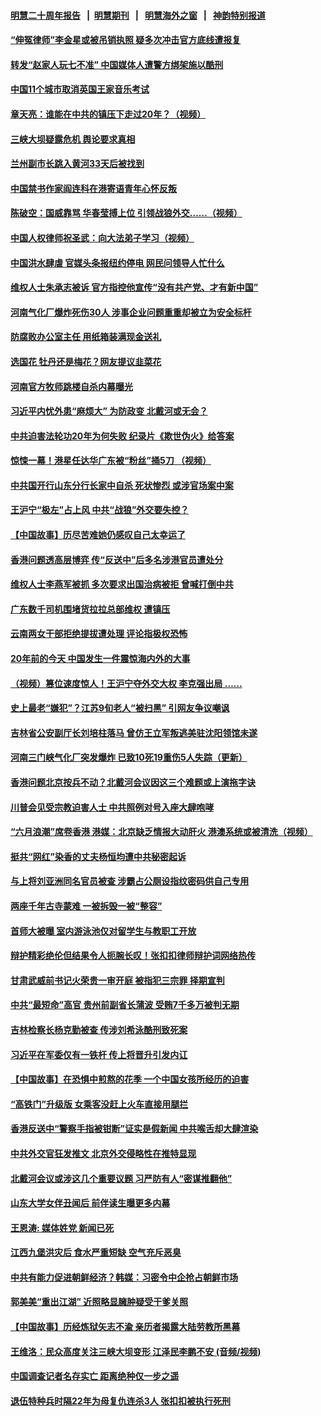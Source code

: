 #### [明慧二十周年报告](https://github.com/gfw-breaker/mh-reports/blob/master/README.md?t=07220820) &nbsp;&nbsp;|&nbsp;&nbsp;[明慧期刊](https://github.com/gfw-breaker/mh-qikan) &nbsp;&nbsp;|&nbsp;&nbsp; [明慧海外之窗](https://github.com/gfw-breaker/mh-news/blob/master/README.md?t=07220820) &nbsp;&nbsp;|&nbsp;&nbsp; [神韵特别报道](https://github.com/gfw-breaker/mh-news/blob/master/shenyun.md?t=07220820) 

#### [“伸冤律师”李金星或被吊销执照 疑多次冲击官方底线遭报复](../pages/soh_zgxw/n3048965.md?t=07220820) 

#### [转发“赵家人玩七不准” 中国媒体人遭警方绑架施以酷刑](../pages/soh_zgxw/n3048875.md?t=07220820) 

#### [中国11个城市取消英国王家音乐考试](../pages/soh_zgxw/n3048662.md?t=07220820) 

#### [章天亮：谁能在中共的镇压下走过20年？（视频）](../pages/soh_zgxw/n3048323.md?t=07220820) 

#### [三峡大坝疑露危机 舆论要求真相](../pages/soh_zgxw/n3048353.md?t=07220820) 

#### [兰州副市长跳入黄河33天后被找到](../pages/soh_zgxw/n3048482.md?t=07220820) 

#### [中国禁书作家阎连科在港寄语青年心怀反叛](../pages/soh_zgxw/n3048116.md?t=07220820) 

#### [陈破空：国威靠骂 华春莹搏上位 引领战狼外交……（视频）](../pages/soh_zgxw/n3048071.md?t=07220820) 

#### [中国人权律师祝圣武：向大法弟子学习（视频）](../pages/soh_zgxw/n3048038.md?t=07220820) 

#### [中国洪水肆虐 官媒头条报纽约停电 网民问领导人忙什么](../pages/soh_zgxw/n3046640.md?t=07220820) 

#### [维权人士朱承志被诉  官方指控他宣传“没有共产党、才有新中国”](../pages/soh_zgxw/n3046541.md?t=07220820) 

#### [河南气化厂爆炸死伤30人 涉事企业问题重重却被立为安全标杆](../pages/soh_zgxw/n3046256.md?t=07220820) 

#### [防腐败办公室主任 用纸箱装满现金送礼](../pages/soh_zgxw/n3046418.md?t=07220820) 

#### [选国花 牡丹还是梅花？网友提议韭菜花](../pages/soh_zgxw/n3046208.md?t=07220820) 

#### [河南官方牧师跳楼自杀内幕曝光](../pages/soh_zgxw/n3046259.md?t=07220820) 

#### [习近平内忧外患“麻烦大”  为防政变 北戴河或无会？](../pages/soh_zgxw/n3046061.md?t=07220820) 

#### [中共迫害法轮功20年为何失败 纪录片《欺世伪火》给答案](../pages/soh_zgxw/n3045986.md?t=07220820) 

#### [惊悚一幕！港星任达华广东被“粉丝”捅5刀 （视频）](../pages/soh_zgxw/n3045995.md?t=07220820) 

#### [中共国开行山东分行长家中自杀   死状惨烈   或涉官场案中案](../pages/soh_zgxw/n3045794.md?t=07220820) 

#### [王沪宁“极左”占上风 中共“战狼”外交要失控？](../pages/soh_zgxw/n3045128.md?t=07220820) 

#### [【中国故事】历尽苦难她仍感叹自己太幸运了](../pages/soh_zgxw/n3045095.md?t=07220820) 

#### [香港问题透高层博弈 传“反送中”后多名涉港官员遭处分](../pages/soh_zgxw/n3044924.md?t=07220820) 

#### [维权人士李燕军被抓 多次要求出国治病被拒  曾喊打倒中共](../pages/soh_zgxw/n3044837.md?t=07220820) 

#### [广东数千司机围堵货拉拉总部维权 遭镇压](../pages/soh_zgxw/n3044858.md?t=07220820) 

#### [云南两女干部拒绝提拔遭处理 评论指极权恐怖](../pages/soh_zgxw/n3044720.md?t=07220820) 

#### [20年前的今天 中国发生一件震惊海内外的大事](../pages/soh_zgxw/n3043130.md?t=07220820) 

#### [（视频）篡位速度惊人！王沪宁夺外交大权 李克强出局 ……](../pages/soh_zgxw/n3043037.md?t=07220820) 

#### [史上最老“嫌犯”？江苏9旬老人“被扫黑” 引网友争议嘲讽](../pages/soh_zgxw/n3043664.md?t=07220820) 

#### [吉林省公安副厅长刘培柱落马   曾仿王立军叛逃美驻沈阳领馆未遂](../pages/soh_zgxw/n3043493.md?t=07220820) 

#### [河南三门峡气化厂突发爆炸 已致10死19重伤5人失踪（更新）](../pages/soh_zgxw/n3043259.md?t=07220820) 

#### [香港问题北京按兵不动？北戴河会议因这三个难题或上演拖字诀](../pages/soh_zgxw/n3042776.md?t=07220820) 

#### [川普会见受宗教迫害人士 中共照例对号入座大肆咆哮](../pages/soh_zgxw/n3042539.md?t=07220820) 

#### [“六月浪潮”席卷香港 港媒：北京缺乏情报大动肝火 港澳系统或被清洗（视频）](../pages/soh_zgxw/n3042338.md?t=07220820) 

#### [挺共“网红”染香的丈夫杨恒均遭中共秘密起诉](../pages/soh_zgxw/n3042236.md?t=07220820) 

#### [与上将刘亚洲同名官员被查 涉霸占公厕设指纹密码供自己专用](../pages/soh_zgxw/n3042146.md?t=07220820) 

#### [两座千年古寺蒙难 一被拆毁一被“整容”](../pages/soh_zgxw/n3041930.md?t=07220820) 

#### [首师大被曝 室内游泳池仅对留学生与教职工开放](../pages/soh_zgxw/n3041711.md?t=07220820) 

#### [辩护精彩绝伦但结果令人扼腕长叹！张扣扣律师辩护词网络热传](../pages/soh_zgxw/n3041783.md?t=07220820) 

#### [甘肃武威前书记火荣贵一审开庭  被指犯三宗罪  择期宣判](../pages/soh_zgxw/n3041171.md?t=07220820) 

#### [中共“最短命”高官  贵州前副省长蒲波  受贿7千多万被判无期](../pages/soh_zgxw/n3041021.md?t=07220820) 

#### [吉林检察长杨克勤被查  传涉刘希泳酷刑致死案](../pages/soh_zgxw/n3040943.md?t=07220820) 

#### [习近平在军委仅有一铁杆 传上将晋升引发内讧](../pages/soh_zgxw/n3040502.md?t=07220820) 

#### [【中国故事】在恐惧中煎熬的花季 一个中国女孩所经历的迫害](../pages/soh_zgxw/n3039029.md?t=07220820) 

#### [“高铁门”升级版 女乘客没赶上火车直接用腿拦](../pages/soh_zgxw/n3040307.md?t=07220820) 

#### [香港反送中“警察手指被钳断”证实是假新闻 中共喉舌却大肆渲染](../pages/soh_zgxw/n3040127.md?t=07220820) 

#### [中共外交官狂发推文  北京外交侵略性在推特显现](../pages/soh_zgxw/n3040172.md?t=07220820) 

#### [北戴河会议或涉这几个重要议题 习严防有人“密谋推翻他”](../pages/soh_zgxw/n3039902.md?t=07220820) 

#### [山东大学女伴丑闻后 前伴读生曝更多内幕](../pages/soh_zgxw/n3039566.md?t=07220820) 

#### [王恩涛: 媒体姓党 新闻已死](../pages/soh_zgxw/n3039494.md?t=07220820) 

#### [江西九堡洪灾后 食水严重短缺 空气充斥恶臭](../pages/soh_zgxw/n3039440.md?t=07220820) 

#### [中共有能力促进朝鲜经济？韩媒：习密令中企抢占朝鲜市场](../pages/soh_zgxw/n3039137.md?t=07220820) 

#### [郭美美“重出江湖”   近照略显臃肿疑受干爹关照](../pages/soh_zgxw/n3038765.md?t=07220820) 

#### [【中国故事】历经炼狱矢志不渝  亲历者揭露大陆劳教所黑幕](../pages/soh_zgxw/n3038465.md?t=07220820) 

#### [王维洛：民众高度关注三峡大坝变形 江泽民李鹏不安 (音频/视频)](../pages/soh_zgxw/n3038360.md?t=07220820) 

#### [中国调查记者名存实亡 距离绝种仅一步之遥](../pages/soh_zgxw/n3038195.md?t=07220820) 

#### [退伍特种兵时隔22年为母复仇连杀3人 张扣扣被执行死刑](../pages/soh_zgxw/n3038012.md?t=07220820) 

